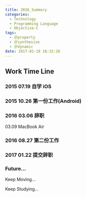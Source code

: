 ```yaml
---
title: 2016_Summary
categories:
  - Technology
  - Programming Language
  - Objective-C
tags:
  - ＠property
  - ＠synthesize
  - ＠dynamic
date: 2017-02-18 16:32:26
---
```


## Work Time Line

### 2015 07.19 自学 iOS

### 2015 10.26 第一份工作(Android)

### 2016 03.06 辞职

03.09 MacBook Air

### 2016 08.27 第二份工作

### 2017 01.22 提交辞职

### Future...

Keep Moving...

Keep Studying...